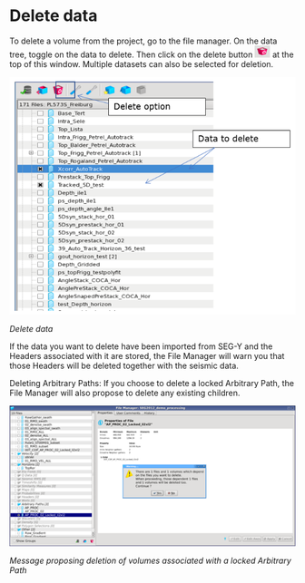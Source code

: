 # Delete data

To delete a volume from the project, go to the file manager. On the data tree, toggle on the data to delete. Then click on the delete button ![](../../.gitbook/assets/002_file_manager.png) at the top of this window. Multiple datasets can also be selected for deletion.

![](../../.gitbook/assets/003_file_manager.png)

_Delete data_

If the data you want to delete have been imported from SEG-Y and the Headers associated with it are stored, the File Manager will warn you that those Headers will be deleted together with the seismic data.

Deleting Arbitrary Paths: If you choose to delete a locked Arbitrary Path, the File Manager will also propose to delete any existing children.

![](../../.gitbook/assets/004_file_manager.png)

_Message proposing deletion of volumes associated with a locked Arbitrary Path_

